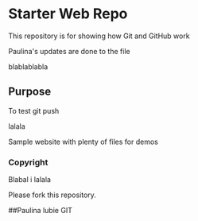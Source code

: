 # Starter Web Repo

This repository is for showing how Git and GitHub work

Paulina's updates are done to the file 

blablablabla

## Purpose

To test git push

lalala

Sample website with plenty of files for demos

### Copyright 

Blabal i lalala


Please fork this repository.

##Paulina
 lubie GIT 